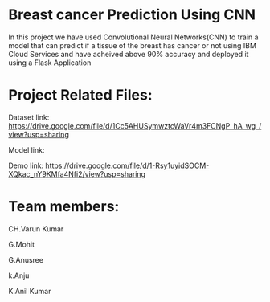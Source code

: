 
# Breast cancer Prediction Using CNN

In this project we have used Convolutional Neural Networks(CNN) to train a model that can predict if a tissue of the breast has cancer or not  using IBM Cloud Services and have acheived above 90% accuracy and deployed it using a Flask Application

# Project Related Files:

Dataset link:
https://drive.google.com/file/d/1Cc5AHUSymwztcWaVr4m3FCNgP_hA_wg_/view?usp=sharing

Model link:


Demo link:
https://drive.google.com/file/d/1-Rsy1uyidSOCM-XQkac_nY9KMfa4Nfi2/view?usp=sharing

# Team members:

CH.Varun Kumar


G.Mohit


G.Anusree


k.Anju


K.Anil Kumar
